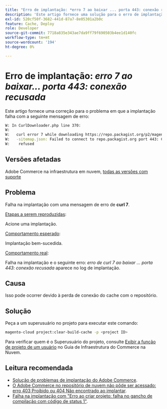 ```yaml
---
title: "Erro de implantação: *erro 7 ao baixar ... porta 443: conexão recusada*"
description: 'Este artigo fornece uma solução para o erro de implantação: *"erro 7 ao baixar ... porta 443: conexão recusada"*.'
exl-id: 520cf50f-3682-441d-87a7-8e05301a2b0c
feature: Cache, Deploy
role: Developer
source-git-commit: 7718a835e343ae7da9ff79f690503b4ee1d140fc
workflow-type: tm+mt
source-wordcount: '194'
ht-degree: 0%

---
```


# Erro de implantação: *erro 7 ao baixar... porta 443: conexão recusada*

Este artigo fornece uma correção para o problema em que a implantação falha com a seguinte mensagem de erro:

```bash
W: In CurlDownloader.php line 370:
W:
W:   curl error 7 while downloading https://repo.packagist.org/p2/magento/module
W:   -sitemap.json: Failed to connect to repo.packagist.org port 443: Connection
W:    refused
```

## Versões afetadas

Adobe Commerce na infraestrutura em nuvem, [todas as versões com suporte](https://www.adobe.com/content/dam/cc/en/legal/terms/enterprise/pdfs/Adobe-Commerce-Software-Lifecycle-Policy.pdf)

## Problema

Falha na implantação com uma mensagem de erro de **curl 7**.

<u>Etapas a serem reproduzidas</u>:

Acione uma implantação.

<u>Comportamento esperado</u>:

Implantação bem-sucedida.

<u>Comportamento real</u>:

Falha na implantação e o seguinte erro: *erro de curl 7 ao baixar ... porta 443: conexão recusada* aparece no log de implantação.

## Causa

Isso pode ocorrer devido à perda de conexão do cache com o repositório.

## Solução

Peça a um superusuário no projeto para executar este comando:

```bash
magento-cloud project:clear-build-cache -p <project ID>
```

Para verificar quem é o Superusuário do projeto, consulte [Exibir a função de projeto de um usuário](/docs/commerce-cloud-service/user-guide/project/user-access.html?lang=en#view-a-user’s-project-role) no Guia de Infraestrutura do Commerce na Nuvem.

## Leitura recomendada

* [Solução de problemas de implantação do Adobe Commerce](/docs/commerce-knowledge-base/kb/troubleshooting/deployment/magento-deployment-troubleshooter.html).
* [O Adobe Commerce no repositório de nuvem não pôde ser acessado: erro 403 Proibido ou 404 Não encontrado ao implantar](/docs/commerce-knowledge-base/kb/troubleshooting/deployment/magento-commerce-cloud-repo-could-not-be-accessed-403-forbidden-or-404-not-found-error-when-deploying.html).
* [Falha na implantação com &quot;Erro ao criar projeto: falha no gancho de compilação com código de status 1&quot;](/docs/commerce-knowledge-base/kb/troubleshooting/deployment/deployment-fails-with-error-building-project-the-build-hook-failed-with-status-code-1.html).
